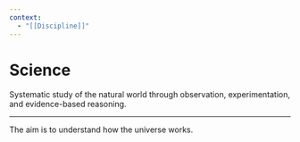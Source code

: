 ```yaml
---
context:
  - "[[Discipline]]"
---
```


# Science

Systematic study of the natural world through observation, experimentation, and evidence-based reasoning.

---

The aim is to understand how the universe works.
